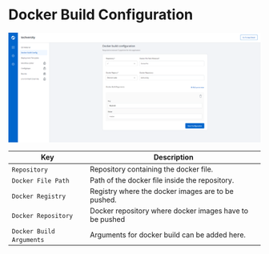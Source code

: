 # Docker Build Configuration

![Docker Build Configuration](docs/docker_build_config.PNG "Docker Build Configuration")

Key | Description
-----|-----
`Repository` | Repository containing the docker file.
`Docker File Path` | Path of the docker file inside the repository.
`Docker Registry` | Registry where the docker images are to be pushed.
`Docker Repository` | Docker repository where docker images have to be pushed
`Docker Build Arguments` | Arguments for docker build can be added here.
